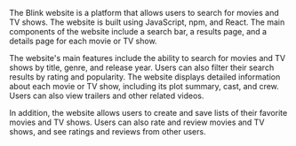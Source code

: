 The Blink website is a platform that allows users to search for movies and TV shows. The website is built using JavaScript, npm, and React. The main components of the website include a search bar, a results page, and a details page for each movie or TV show.

The website's main features include the ability to search for movies and TV shows by title, genre, and release year. Users can also filter their search results by rating and popularity. The website displays detailed information about each movie or TV show, including its plot summary, cast, and crew. Users can also view trailers and other related videos.

In addition, the website allows users to create and save lists of their favorite movies and TV shows. Users can also rate and review movies and TV shows, and see ratings and reviews from other users.
